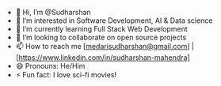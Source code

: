 - 👋 Hi, I’m @Sudharshan
- 👀 I’m interested in Software Development, AI & Data science
- 🌱 I’m currently learning Full Stack Web Development
- 💞️ I’m looking to collaborate on open source projects
- 📫 How to reach me [medarisudharshan@gmail.com] | [https://www.linkedin.com/in/sudharshan-mahendra]
- 😄 Pronouns: He/Him
- ⚡ Fun fact: I love sci-fi movies!

<!---
Sudharshan022/Sudharshan022 is a ✨ special ✨ repository because its `README.md` (this file) appears on your GitHub profile.
You can click the Preview link to take a look at your changes.
--->
